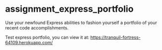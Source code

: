 # assignment_express_portfolio
Use your newfound Express abilities to fashion yourself a portfolio of your recent code accomplishments.

Test express portfolio, you can view it at: https://tranquil-fortress-64109.herokuapp.com/

